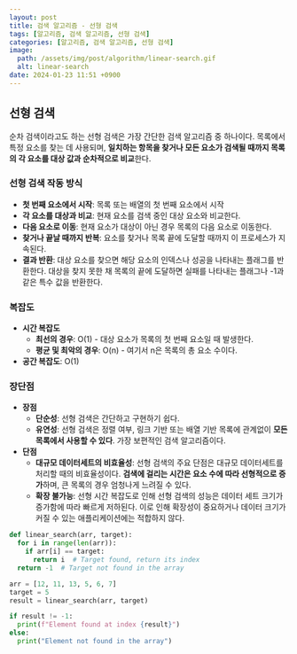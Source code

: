 ```yaml
---
layout: post
title: 검색 알고리즘 - 선형 검색
tags: [알고리즘, 검색 알고리즘, 선형 검색]
categories: [알고리즘, 검색 알고리즘, 선형 검색]
image:
  path: /assets/img/post/algorithm/linear-search.gif
  alt: linear-search
date: 2024-01-23 11:51 +0900
---
```


## 선형 검색

순차 검색이라고도 하는 선형 검색은 가장 간단한 검색 알고리즘 중 하나이다. 목록에서 특정 요소를 찾는 데 사용되며, **일치하는 항목을 찾거나 모든 요소가 검색될 때까지 목록의 각 요소를 대상 값과 순차적으로 비교**한다.

### 선형 검색 작동 방식

- **첫 번째 요소에서 시작**: 목록 또는 배열의 첫 번째 요소에서 시작
- **각 요소를 대상과 비교**: 현재 요소를 검색 중인 대상 요소와 비교한다.
- **다음 요소로 이동**: 현재 요소가 대상이 아닌 경우 목록의 다음 요소로 이동한다.
- **찾거나 끝날 때까지 반복**: 요소를 찾거나 목록 끝에 도달할 때까지 이 프로세스가 지속된다.
- **결과 반환**: 대상 요소를 찾으면 해당 요소의 인덱스나 성공을 나타내는 플래그를 반환한다. 대상을 찾지 못한 채 목록의 끝에 도달하면 실패를 나타내는 플래그나 -1과 같은 특수 값을 반환한다.

### 복잡도

- **시간 복잡도**
  - **최선의 경우**: O(1) - 대상 요소가 목록의 첫 번째 요소일 때 발생한다.
  - **평균 및 최악의 경우**: O(n) - 여기서 n은 목록의 총 요소 수이다.
- **공간 복잡도**: O(1)

### 장단점

- **장점**
  - **단순성**: 선형 검색은 간단하고 구현하기 쉽다.
  - **유연성**: 선형 검색은 정렬 여부, 링크 기반 또는 배열 기반 목록에 관계없이 **모든 목록에서 사용할 수 있다**. 가장 보편적인 검색 알고리즘이다.
- **단점**
  - **대규모 데이터세트의 비효율성**: 선형 검색의 주요 단점은 대규모 데이터세트를 처리할 때의 비효율성이다. **검색에 걸리는 시간은 요소 수에 따라 선형적으로 증가**하며, 큰 목록의 경우 엄청나게 느려질 수 있다.
  - **확장 불가능**: 선형 시간 복잡도로 인해 선형 검색의 성능은 데이터 세트 크기가 증가함에 따라 빠르게 저하된다. 이로 인해 확장성이 중요하거나 데이터 크기가 커질 수 있는 애플리케이션에는 적합하지 않다.

```python
def linear_search(arr, target):
  for i in range(len(arr)):
    if arr[i] == target:
      return i  # Target found, return its index
  return -1  # Target not found in the array

arr = [12, 11, 13, 5, 6, 7]
target = 5
result = linear_search(arr, target)

if result != -1:
  print(f"Element found at index {result}")
else:
  print("Element not found in the array")
```
